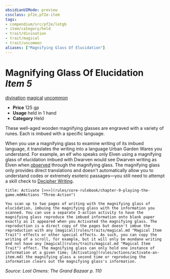 ```yaml
---
obsidianUIMode: preview
cssclass: pf2e,pf2e-item
tags:
- compendium/src/pf2e/lotgb
- item/category/held
- trait/divination
- trait/magical
- trait/uncommon
aliases: ["Magnifying Glass Of Elucidation"]
---
```

# Magnifying Glass Of Elucidation *Item 5*  
[divination](rules/traits/divination.md "Divination School Trait")  [magical](rules/traits/magical.md "Magical Item Trait")  [uncommon](rules/traits/uncommon.md "Uncommon Rarity Trait")  

- **Price** 125 gp
- **Usage** held in 1 hand
- **Category** Held

These well-aged wooden magnifying glasses are engraved with a variety of runes. Each is imbued with a specific language.

When you use a magnifying glass to examine writing of its imbued language, it translates the writing into a language Urban Garden Wares you understand. For example, an elf who speaks only Elven using a magnifying glass of elucidation imbued with Dwarven would see Dwarven writing as Elven when [observed](rules/conditions.md#Observed) through the magnifying glass. The magnifying glass only provides direct translations and doesn't automatically allow you to understand codes or extremely esoteric passages—you still need to attempt a skill check to [Decipher Writing](rules/actions/decipher-writing.md).

```ad-embed-ability
title: Activate [>>>](rules/core-rulebook/chapter-9-playing-the-game.md#Actions "Three-Action")

You scan up to two pages of writing with the magnifying glass of elucidation, imbuing the magnifying glass with the information you scanned. You can use a separate 3-action activity to have the magnifying glass reproduce the imbued information onto blank paper exactly as it appeared when you Activated the magnifying glass. The reproduction is a direct copy of the pages but doesn't imbue the reproduction with any [magical](rules/traits/magical.md "Magical Item Trait") effects or other special effects. As such, you can copy the writing of a scroll, for example, but it will only be mundane writing and not have any [magical](rules/traits/magical.md "Magical Item Trait") effect. The magnifying glass can only hold one instance of information at a given time; [Activating](rules/actions/activate-an-item.md) the magnifying glass a second time or reproducing the information clears out the magnifying glass's information.
```

*Source: Lost Omens: The Grand Bazaar p. 110*